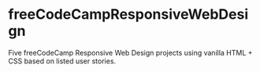 # freeCodeCampResponsiveWebDesign
Five freeCodeCamp Responsive Web Design projects using vanilla HTML + CSS based on listed user stories.
